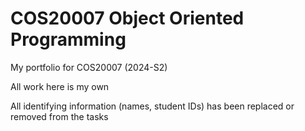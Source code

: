 # COS20007 Object Oriented Programming

My portfolio for COS20007 (2024-S2)

All work here is my own

All identifying information (names, student IDs) has been replaced or removed from the tasks